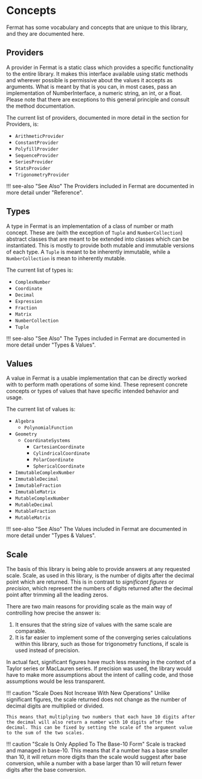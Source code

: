# Concepts

Fermat has some vocabulary and concepts that are unique to this library, and they are documented here.

## Providers

A provider in Fermat is a static class which provides a specific functionality to the entire library. It makes this interface available using static methods and wherever possible is permissive about the values it accepts as arguments. What is meant by that is you can, in most cases, pass an implementation of NumberInterface, a numeric string, an int, or a float. Please note that there are exceptions to this general principle and consult the method documentation.

The current list of providers, documented in more detail in the section for Providers, is:

- `ArithmeticProvider`
- `ConstantProvider`
- `PolyfillProvider`
- `SequenceProvider`
- `SeriesProvider`
- `StatsProvider`
- `TrigonometryProvider`

!!! see-also "See Also"
    The Providers included in Fermat are documented in more detail under "Reference".

## Types

A type in Fermat is an implementation of a class of number or math concept. These are (with the exception of `Tuple` and `NumberCollection`) abstract classes that are meant to be extended into classes which can be instantiated. This is mostly to provide both mutable and immutable versions of each type. A `Tuple` is meant to be inherently immutable, while a `NumberCollection` is mean to inherently mutable.

The current list of types is:

- `ComplexNumber`
- `Coordinate`
- `Decimal`
- `Expression`
- `Fraction`
- `Matrix`
- `NumberCollection`
- `Tuple`

!!! see-also "See Also"
    The Types included in Fermat are documented in more detail under "Types & Values".

## Values

A value in Fermat is a usable implementation that can be directly worked with to perform math operations of some kind. These represent concrete concepts or types of values that have specific intended behavior and usage.

The current list of values is:

- `Algebra`
    - `PolynomialFunction`
- `Geometry`
    - `CoordinateSystems`
        - `CartesianCoordinate`
        - `CylindricalCoordinate`
        - `PolarCoordinate`
        - `SphericalCoordinate`
- `ImmutableComplexNumber`
- `ImmutableDecimal`
- `ImmutableFraction`
- `ImmutableMatrix`
- `MutableComplexNumber`
- `MutableDecimal`
- `MutableFraction`
- `MutableMatrix`

!!! see-also "See Also"
    The Values included in Fermat are documented in more detail under "Types & Values".
    
## Scale

The basis of this library is being able to provide answers at any requested scale. Scale, as used in this library, is the number of digits after the decimal point which are returned. This is in contrast to *significant figures* or *precision*, which represent the numbers of digits returned after the decimal point after trimming all the leading zeros.

There are two main reasons for providing scale as the main way of controlling how precise the answer is:

1. It ensures that the string size of values with the same scale are comparable.
2. It is far easier to implement some of the converging series calculations within this library, such as those for trigonometry functions, if scale is used instead of precision.

In actual fact, significant figures have much less meaning in the context of a Taylor series or MacLauren series. If precision was used, the library would have to make more assumptions about the intent of calling code, and those assumptions would be less transparent.

!!! caution "Scale Does Not Increase With New Operations"
    Unlike significant figures, the scale returned does not change as the number of decimal digits are multiplied or divided.
    
    This means that multiplying two numbers that each have 10 digits after the decimal will also return a number with 10 digits after the decimal. This can be fixed by setting the scale of the argument value to the sum of the two scales.
    
!!! caution "Scale Is Only Applied To The Base-10 Form"
    Scale is tracked and managed in base-10. This means that if a number has a base smaller than 10, it will return more digits than the scale would suggest after base conversion, while a number with a base larger than 10 will return fewer digits after the base conversion.